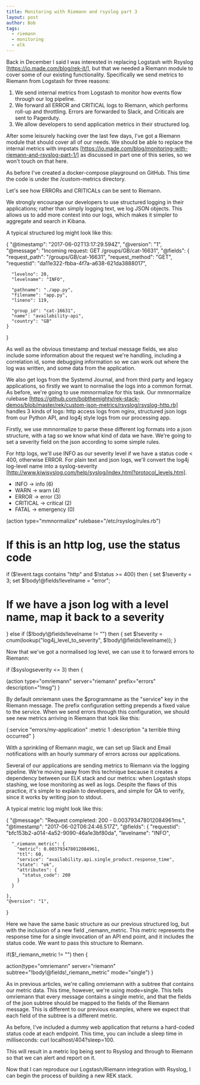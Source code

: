 ```yaml
---
title: Monitoring with Riemann and rsyslog part 3
layout: post
author: Bob
tags:
  - riemann
  - monitoring
  - elk
---
```


Back in December I said I was interested in replacing Logstash with Rsyslog
[https://io.made.com/blog/rek-it/], but that we needed a Riemann module to cover some of
our existing functionality. Specifically we send metrics to Riemann from Logstash for
three reasons:

1.  We send internal metrics from Logstash to monitor how events flow through our log
    pipeline.
2.  We forward all ERROR and CRITICAL logs to Riemann, which performs roll-up and
    throttling. Errors are forwarded to Slack, and Criticals are sent to Pagerduty.
3.  We allow developers to send application metrics in their structured log.

After some leisurely hacking over the last few days, I've got a Riemann module that
should cover all of our needs. We should be able to replace the internal metrics with
impstats [https://io.made.com/blog/monitoring-with-riemann-and-rsyslog-part-1/] as
discussed in part one of this series, so we won't touch on that here.

As before I've created a docker-compose playground on GitHub. This time the code is
under the /custom-metrics directory.

Let's see how ERRORs and CRITICALs can be sent to Riemann.

We strongly encourage our developers to use structured logging in their applications;
rather than simply logging text, we log JSON objects. This allows us to add more context
into our logs, which makes it simpler to aggregate and search in Kibana.

A typical structured log might look like this:

{ "@timestamp": "2017-06-02T13:17:29.594Z", "@version": "1", "@message": "Incoming
request: GET /groups/GB/cat-16631", "@fields": { "request_path": "/groups/GB/cat-16631",
"request_method": "GET", "requestid": "da11e322-fbba-4f7a-a638-621da3888017",

      "levelno": 20,
      "levelname": "INFO",

      "pathname": "./app.py",
      "filename": "app.py",
      "lineno": 119,

      "group_id": "cat-16631",
      "name": "availability-api",
      "country": "GB"
    }

}

As well as the obvious timestamp and textual message fields, we also include some
information about the request we're handling, including a correlation id, some debugging
information so we can work out where the log was written, and some data from the
application.

We also get logs from the Systemd Journal, and from third party and legacy applications,
so firstly we want to normalise the logs into a common format. As before, we're going to
use mmnormalize for this task. Our mmnormalize rulebase
[https://github.com/bobthemighty/rek-stack-demos/blob/master/rek/custom-json-metrics/rsyslog/rsyslog-http.rb]
handles 3 kinds of logs: http access logs from nginx, structured json logs from our
Python API, and log4j style logs from our processing app.

Firstly, we use mmnormalize to parse these different log formats into a json structure,
with a tag so we know what kind of data we have. We're going to set a severity field on
the json according to some simple rules.

For http logs, we'll use INFO as our severity level if we have a status code < 400,
otherwise ERROR. For plain text and json logs, we'll convert the log4j log-level name
into a syslog-severity
[http://www.kiwisyslog.com/help/syslog/index.html?protocol_levels.htm].

- INFO -> info (6)
- WARN -> warn (4)
- ERROR -> error (3)
- CRITICAL -> critical (2)
- FATAL -> emergency (0)

(action type="mmnormalize" rulebase="/etc/rsyslog/rules.rb")

# If this is an http log, use the status code

if
($!event.tags contains "http" and $!status >= 400) then { set $!severity = 3; set
$!body!@fields!levelname
= "error";

#

# If we have a json log with a level name, map it back to a severity

} else if ($!body!@fields!levelname != "") then { set $!severity =
cnum(lookup("log4j_level_to_severity", $!body!@fields!levelname)); }

Now that we've got a normalised log level, we can use it to forward errors to Riemann:

if ($syslogseverity <= 3) then {

(action type="omriemann" server="riemann" prefix="errors" description="!msg") }

By default omriemann uses the $programname as the "service" key in the Riemann message.
The prefix configuration setting prepends a fixed value to the service. When we send
errors through this configuration, we should see new metrics arriving in Riemann that
look like this:

{:service "errors/my-application" :metric 1 :description "a terrible thing occurred" }

With a sprinkling of Riemann magic, we can set up Slack and Email notifications with an
hourly summary of errors across our applications.

Several of our applications are sending metrics to Riemann via the logging pipeline.
We're moving away from this technique because it creates a dependency between our ELK
stack and our metrics: when Logstash stops stashing, we lose monitoring as well as logs.
Despite the flaws of this practice, it's simple to explain to developers, and simple for
QA to verify, since it works by writing json to stdout.

A typical metric log might look like this:

{ "@message": "Request completed: 200 - 0.003793478012084961ms.", "@timestamp":
"2017-06-02T06:24:46.517Z", "@fields": { "requestid":
"bfc153b2-a014-4a52-9090-46a1e3bf80da", "levelname": "INFO",

      "_riemann_metric": {
        "metric": 0.003793478012084961,
        "ttl": 60,
        "service": "availability.api.single_product.response_time",
        "state": "ok",
        "attributes": {
          "status_code": 200
        }
      }

    },
    "@version": "1",

}

Here we have the same basic structure as our previous structured log, but with the
inclusion of a new field \_riemann_metric. This metric represents the response time for
a single invocation of an API end point, and it includes the status code. We want to
pass this structure to Riemann.

if($!\_riemann_metric != "") then {

action(type="omriemann" server="riemann" subtree="!body!@fields!\_riemann_metric"
mode="single") }

As in previous articles, we're calling omriemann with a subtree that contains our metric
data. This time, however, we're using mode=single. This tells omriemann that every
message contains a single metric, and that the fields of the json subtree should be
mapped to the fields of the Riemann message. This is different to our previous examples,
where we expect that each field of the subtree is a different metric.

As before, I've included a dummy web application that returns a hard-coded status code
at each endpoint. This time, you can include a sleep time in milliseconds: curl
localhost/404?sleep=100.

This will result in a metric log being sent to Rsyslog and through to Riemann so that we
can alert and report on it.

Now that I can reproduce our Logstash/Riemann integration with Rsyslog, I can begin the
process of building a new REK stack.
